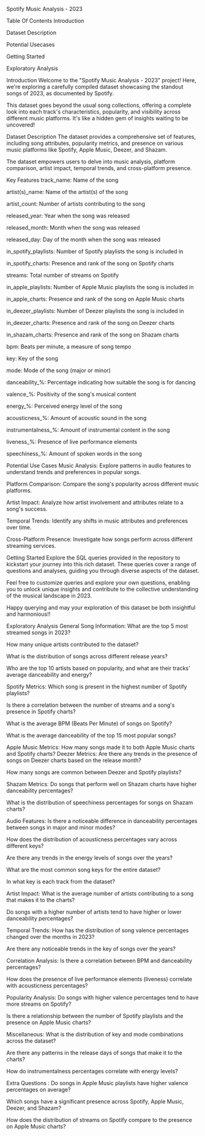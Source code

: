 Spotify Music Analysis - 2023




Table Of Contents
Introduction

Dataset Description

Potential Usecases

Getting Started

Exploratory Analysis


Introduction
Welcome to the "Spotify Music Analysis - 2023" project! Here, we're exploring a carefully compiled dataset showcasing the standout songs of 2023, as documented by Spotify.

This dataset goes beyond the usual song collections, offering a complete look into each track's characteristics, popularity, and visibility across different music platforms. It's like a hidden gem of insights waiting to be uncovered!

Dataset Description
The dataset provides a comprehensive set of features, including song attributes, popularity metrics, and presence on various music platforms like Spotify, Apple Music, Deezer, and Shazam.

The dataset empowers users to delve into music analysis, platform comparison, artist impact, temporal trends, and cross-platform presence.

Key Features
track_name: Name of the song

artist(s)_name: Name of the artist(s) of the song

artist_count: Number of artists contributing to the song

released_year: Year when the song was released

released_month: Month when the song was released

released_day: Day of the month when the song was released

in_spotify_playlists: Number of Spotify playlists the song is included in

in_spotify_charts: Presence and rank of the song on Spotify charts

streams: Total number of streams on Spotify

in_apple_playlists: Number of Apple Music playlists the song is included in

in_apple_charts: Presence and rank of the song on Apple Music charts

in_deezer_playlists: Number of Deezer playlists the song is included in

in_deezer_charts: Presence and rank of the song on Deezer charts

in_shazam_charts: Presence and rank of the song on Shazam charts

bpm: Beats per minute, a measure of song tempo

key: Key of the song

mode: Mode of the song (major or minor)

danceability_%: Percentage indicating how suitable the song is for dancing

valence_%: Positivity of the song's musical content

energy_%: Perceived energy level of the song

acousticness_%: Amount of acoustic sound in the song

instrumentalness_%: Amount of instrumental content in the song

liveness_%: Presence of live performance elements

speechiness_%: Amount of spoken words in the song

Potential Use Cases
Music Analysis: Explore patterns in audio features to understand trends and preferences in popular songs.

Platform Comparison: Compare the song's popularity across different music platforms.

Artist Impact: Analyze how artist involvement and attributes relate to a song's success.

Temporal Trends: Identify any shifts in music attributes and preferences over time.

Cross-Platform Presence: Investigate how songs perform across different streaming services.

Getting Started
Explore the SQL queries provided in the repository to kickstart your journey into this rich dataset. These queries cover a range of questions and analyses, guiding you through diverse aspects of the dataset.

Feel free to customize queries and explore your own questions, enabling you to unlock unique insights and contribute to the collective understanding of the musical landscape in 2023.

Happy querying and may your exploration of this dataset be both insightful and harmonious!!

Exploratory Analysis
General Song Information:
What are the top 5 most streamed songs in 2023?

How many unique artists contributed to the dataset?

What is the distribution of songs across different release years?

Who are the top 10 artists based on popularity, and what are their tracks' average danceability and energy?

Spotify Metrics:
Which song is present in the highest number of Spotify playlists?

Is there a correlation between the number of streams and a song's presence in Spotify charts?

What is the average BPM (Beats Per Minute) of songs on Spotify?

What is the average danceability of the top 15 most popular songs?

Apple Music Metrics:
How many songs made it to both Apple Music charts and Spotify charts?
Deezer Metrics:
Are there any trends in the presence of songs on Deezer charts based on the release month?

How many songs are common between Deezer and Spotify playlists?

Shazam Metrics:
Do songs that perform well on Shazam charts have higher danceability percentages?

What is the distribution of speechiness percentages for songs on Shazam charts?

Audio Features:
Is there a noticeable difference in danceability percentages between songs in major and minor modes?

How does the distribution of acousticness percentages vary across different keys?

Are there any trends in the energy levels of songs over the years?

What are the most common song keys for the entire dataset?

In what key is each track from the dataset?

Artist Impact:
What is the average number of artists contributing to a song that makes it to the charts?

Do songs with a higher number of artists tend to have higher or lower danceability percentages?

Temporal Trends:
How has the distribution of song valence percentages changed over the months in 2023?

Are there any noticeable trends in the key of songs over the years?

Correlation Analysis:
Is there a correlation between BPM and danceability percentages?

How does the presence of live performance elements (liveness) correlate with acousticness percentages?

Popularity Analysis:
Do songs with higher valence percentages tend to have more streams on Spotify?

Is there a relationship between the number of Spotify playlists and the presence on Apple Music charts?

Miscellaneous:
What is the distribution of key and mode combinations across the dataset?

Are there any patterns in the release days of songs that make it to the charts?

How do instrumentalness percentages correlate with energy levels?

Extra Questions :
Do songs in Apple Music playlists have higher valence percentages on average?

Which songs have a significant presence across Spotify, Apple Music, Deezer, and Shazam?

How does the distribution of streams on Spotify compare to the presence on Apple Music charts?
